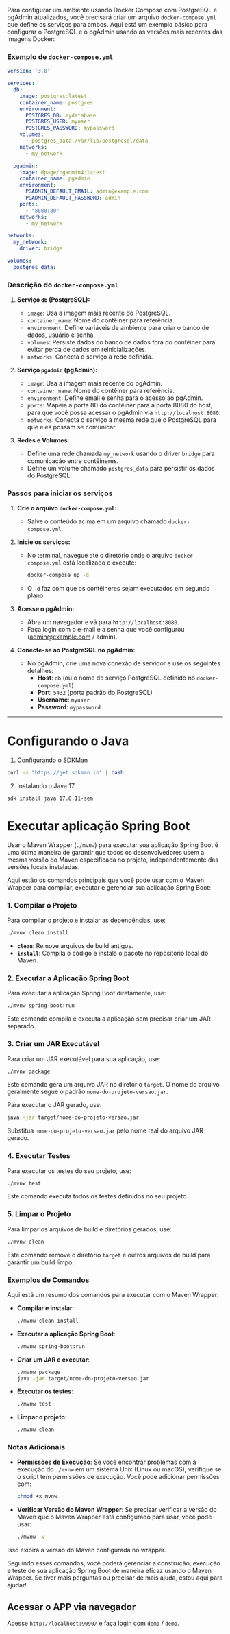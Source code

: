 Para configurar um ambiente usando Docker Compose com PostgreSQL e pgAdmin atualizados, você precisará criar um arquivo `docker-compose.yml` que define os serviços para ambos. Aqui está um exemplo básico para configurar o PostgreSQL e o pgAdmin usando as versões mais recentes das imagens Docker:

### Exemplo de `docker-compose.yml`

```yaml
version: '3.8'

services:
  db:
    image: postgres:latest
    container_name: postgres
    environment:
      POSTGRES_DB: mydatabase
      POSTGRES_USER: myuser
      POSTGRES_PASSWORD: mypassword
    volumes:
      - postgres_data:/var/lib/postgresql/data
    networks:
      - my_network

  pgadmin:
    image: dpage/pgadmin4:latest
    container_name: pgadmin
    environment:
      PGADMIN_DEFAULT_EMAIL: admin@example.com
      PGADMIN_DEFAULT_PASSWORD: admin
    ports:
      - "8080:80"
    networks:
      - my_network

networks:
  my_network:
    driver: bridge

volumes:
  postgres_data:
```

### Descrição do `docker-compose.yml`

1. **Serviço `db` (PostgreSQL):**
   - `image`: Usa a imagem mais recente do PostgreSQL.
   - `container_name`: Nome do contêiner para referência.
   - `environment`: Define variáveis de ambiente para criar o banco de dados, usuário e senha.
   - `volumes`: Persiste dados do banco de dados fora do contêiner para evitar perda de dados em reinicializações.
   - `networks`: Conecta o serviço à rede definida.

2. **Serviço `pgadmin` (pgAdmin):**
   - `image`: Usa a imagem mais recente do pgAdmin.
   - `container_name`: Nome do contêiner para referência.
   - `environment`: Define email e senha para o acesso ao pgAdmin.
   - `ports`: Mapeia a porta 80 do contêiner para a porta 8080 do host, para que você possa acessar o pgAdmin via `http://localhost:8080`.
   - `networks`: Conecta o serviço à mesma rede que o PostgreSQL para que eles possam se comunicar.

3. **Redes e Volumes:**
   - Define uma rede chamada `my_network` usando o driver `bridge` para comunicação entre contêineres.
   - Define um volume chamado `postgres_data` para persistir os dados do PostgreSQL.

### Passos para iniciar os serviços

1. **Crie o arquivo `docker-compose.yml`:**
   - Salve o conteúdo acima em um arquivo chamado `docker-compose.yml`.

2. **Inicie os serviços:**
   - No terminal, navegue até o diretório onde o arquivo `docker-compose.yml` está localizado e execute:

     ```bash
     docker-compose up -d
     ```

   - O `-d` faz com que os contêineres sejam executados em segundo plano.

3. **Acesse o pgAdmin:**
   - Abra um navegador e vá para `http://localhost:8080`.
   - Faça login com o e-mail e a senha que você configurou (admin@example.com / admin).

4. **Conecte-se ao PostgreSQL no pgAdmin:**
   - No pgAdmin, crie uma nova conexão de servidor e use os seguintes detalhes:
     - **Host**: `db` (ou o nome do serviço PostgreSQL definido no `docker-compose.yml`)
     - **Port**: `5432` (porta padrão do PostgreSQL)
     - **Username**: `myuser`
     - **Password**: `mypassword`
___

# Configurando o Java

1. Configurando o SDKMan
```bash
curl -s "https://get.sdkman.io" | bash
```

2. Instalando o Java 17
```bash
sdk install java 17.0.11-sem
```

# Executar aplicação Spring Boot

Usar o Maven Wrapper (`./mvnw`) para executar sua aplicação Spring Boot é uma ótima maneira de garantir que todos os desenvolvedores usem a mesma versão do Maven especificada no projeto, independentemente das versões locais instaladas.

Aqui estão os comandos principais que você pode usar com o Maven Wrapper para compilar, executar e gerenciar sua aplicação Spring Boot:

### 1. **Compilar o Projeto**

Para compilar o projeto e instalar as dependências, use:

```bash
./mvnw clean install
```

- **`clean`**: Remove arquivos de build antigos.
- **`install`**: Compila o código e instala o pacote no repositório local do Maven.

### 2. **Executar a Aplicação Spring Boot**

Para executar a aplicação Spring Boot diretamente, use:

```bash
./mvnw spring-boot:run
```

Este comando compila e executa a aplicação sem precisar criar um JAR separado.

### 3. **Criar um JAR Executável**

Para criar um JAR executável para sua aplicação, use:

```bash
./mvnw package
```

Este comando gera um arquivo JAR no diretório `target`. O nome do arquivo geralmente segue o padrão `nome-do-projeto-versao.jar`. 

Para executar o JAR gerado, use:

```bash
java -jar target/nome-do-projeto-versao.jar
```

Substitua `nome-do-projeto-versao.jar` pelo nome real do arquivo JAR gerado.

### 4. **Executar Testes**

Para executar os testes do seu projeto, use:

```bash
./mvnw test
```

Este comando executa todos os testes definidos no seu projeto.

### 5. **Limpar o Projeto**

Para limpar os arquivos de build e diretórios gerados, use:

```bash
./mvnw clean
```

Este comando remove o diretório `target` e outros arquivos de build para garantir um build limpo.

### Exemplos de Comandos

Aqui está um resumo dos comandos para executar com o Maven Wrapper:

- **Compilar e instalar**:

  ```bash
  ./mvnw clean install
  ```

- **Executar a aplicação Spring Boot**:

  ```bash
  ./mvnw spring-boot:run
  ```

- **Criar um JAR e executar**:

  ```bash
  ./mvnw package
  java -jar target/nome-do-projeto-versao.jar
  ```

- **Executar os testes**:

  ```bash
  ./mvnw test
  ```

- **Limpar o projeto**:

  ```bash
  ./mvnw clean
  ```

### Notas Adicionais

- **Permissões de Execução**: Se você encontrar problemas com a execução do `./mvnw` em um sistema Unix (Linux ou macOS), verifique se o script tem permissões de execução. Você pode adicionar permissões com:

  ```bash
  chmod +x mvnw
  ```

- **Verificar Versão do Maven Wrapper**: Se precisar verificar a versão do Maven que o Maven Wrapper está configurado para usar, você pode usar:

  ```bash
  ./mvnw -v
  ```

Isso exibirá a versão do Maven configurada no wrapper.

Seguindo esses comandos, você poderá gerenciar a construção, execução e teste de sua aplicação Spring Boot de maneira eficaz usando o Maven Wrapper. Se tiver mais perguntas ou precisar de mais ajuda, estou aqui para ajudar!


## Acessar o APP via navegador

Acesse `http://localhost:9090/` e faça login com `demo` / `demo`.